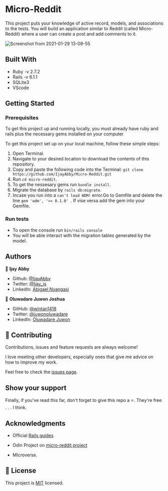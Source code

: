 
# Micro-Reddit
This project puts your knowledge of active record, models, and associations to the tests. You will build an application similar to Reddit (called Micro-Reddit) where a user can create a post and add comments to it.

![Screenshot from 2021-01-29 13-09-55](https://user-images.githubusercontent.com/60691122/106263913-4cfea180-6225-11eb-9101-9fcd405751f4.png)
## Built With

   * Ruby -v 2.7.2
   * Rails -v 6.1.1
   * SQLite3
   * VScode
   
## Getting Started

### Prerequisites
To get this project up and running locally, you must already have ruby and rails plus the necessary gems installed on your computer

To get this project set up on your local machine, follow these simple steps:

 1. Open Terminal.
 2. Navigate to your desired location to download the contents of this repository.
 3. Copy and paste the following code into the Terminal: ``git clone https://github.com/IjayAbby/Micro-Reddit.git``
 4. Run ``cd micro-reddit``.
 5. To get the nessesary gems run ``bundle install``.
 6. Migrate the database by ``rails db:migrate``.
 7. Incase you run into a ``can't load WDM!`` error.Go to Gemfile and delete the line ``gem 'wdm', '>= 0.1.0' ``. If vise versa add the gem into your Gemfile.

### Run tests

 *   To open the console run ``bin/rails console``
 *   You will be able interact with the migration tables generated by the model.
 
 ## Authors

👤 **Ijay Abby**

- Github: [@IjayAbby](https://github.com/IjayAbby)
- Twitter: [@Ijay_js](https://twitter.com/Ijay_js)
- LinkedIn: [Abigael Nyangasi](https://www.linkedin.com/in/ijayabby4/)

👤 **Oluwadare Juwon Joshua**

- GitHub: [@wintan1418](https://github.com/wintan1418)
- Twitter: [@juwonoluwadare](https://twitter.com/oluwadarejuwon)
- LinkedIn: [Oluwadare Juwon](https://www.linkedin.com/in/oluwadare-juwon-048a391a8/)

## 🤝 Contributing

Contributions, issues and feature requests are always welcome!

I love meeting other developers, especially ones that give me advice on how to improve my work.

Feel free to check the [issues page](https://github.com/IjayAbby/Micro-Reddit/issues).

## Show your support

Finally, if you've read this far, don't forget to give this repo a ⭐️. They're free . . . I think.

## Acknowledgments

- Official [Rails guides](https://guides.rubyonrails.org/index.html) 

- Odin Project on [micro-reddit project](https://www.theodinproject.com/courses/ruby-on-rails/lessons/building-with-active-record-ruby-on-rails#your-task)

- MIcroverse.

## 📝 License

This project is [MIT](https://github.com/IjayAbby/Micro-Reddit/blob/reddit/LICENSE) licensed.

   
